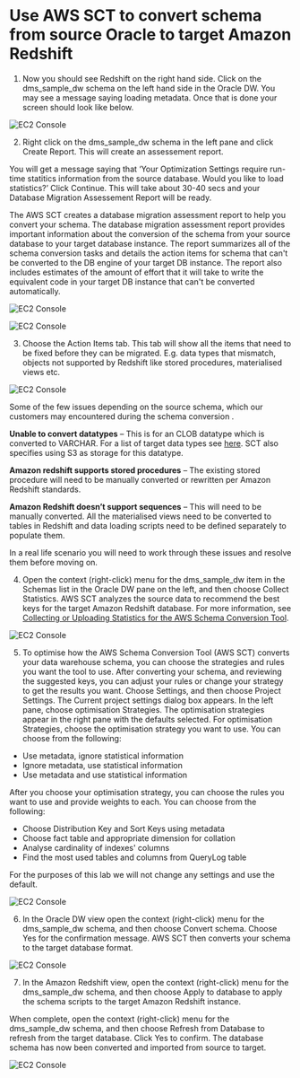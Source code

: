 # Use AWS SCT to convert schema from source Oracle to target Amazon Redshift

1.	Now you should see Redshift on the right hand side. Click on the dms_sample_dw schema on the left hand side in the Oracle DW. You may see a message saying loading metadata. Once that is done your screen should look like below.

  ![EC2 Console](img/lab-3/lab3-image1.png)

2.	Right click on the dms_sample_dw schema in the left pane and click Create Report. This will create an assessement report.
 >
  You will get a message saying that ‘Your Optimization Settings require run-time statitics information from the source database. Would you like to load statistics?’ Click Continue. This will take about 30-40 secs and your Database Migration Assessement Report will be ready.

 >
  The AWS SCT creates a database migration assessment report to help you convert your schema. The database migration assessment report provides important information about the conversion of the schema from your source database to your target database instance. The report summarizes all of the schema conversion tasks and details the action items for schema that can't be converted to the DB engine of your target DB instance. The report also includes estimates of the amount of effort that it will take to write the equivalent code in your target DB instance that can't be converted automatically.
>
  ![EC2 Console](img/lab-3/lab3-image2.png)

>
  ![EC2 Console](img/lab-3/lab3-image3.png)

3. 	Choose the Action Items tab. This tab will show all the items that need to be fixed before they can be migrated. E.g. data types that mismatch, objects not supported by Redshift like stored procedures, materialised views etc.


  ![EC2 Console](img/lab-3/lab3-image4.png)

  Some of the few issues depending on the source schema, which our customers may encountered during the schema conversion .

  **Unable to convert datatypes** – This is for an CLOB datatype which is converted to VARCHAR. For a list of target data types see [here](http://docs.aws.amazon.com/dms/latest/userguide/CHAP_Reference.Target.Redshift.DataTypes.html). SCT also specifies using S3 as storage for this datatype.

  **Amazon redshift supports stored procedures** – The existing stored procedure  will need to be manually converted or rewritten per Amazon Redshift standards.

  **Amazon Redshift doesn’t support sequences**  – This will need to be manually converted. All the materialised views need to be converted to tables in Redshift and data loading scripts need to be defined separately to populate them.

  In a real life scenario you will need to work through these issues and resolve them before moving on.

4. Open the context (right-click) menu for the dms_sample_dw item in the Schemas list in the Oracle DW pane on the left, and then choose Collect Statistics. AWS SCT analyzes the source data to recommend the best keys for the target Amazon Redshift database. For more information, see [Collecting or Uploading Statistics for the AWS Schema Conversion Tool](http://docs.aws.amazon.com/dms/latest/userguide/CHAP_SchemaConversionTool.DW.Statistics.html).  

  ![EC2 Console](img/lab-3/lab3-image5.png)

5. To optimise how the AWS Schema Conversion Tool (AWS SCT) converts your data warehouse schema, you can choose the strategies and rules you want the tool to use. After converting your schema, and reviewing the suggested keys, you can adjust your rules or change your strategy to get the results you want. Choose Settings, and then choose Project Settings. The Current project settings dialog box appears. In the left pane, choose optimisation Strategies. The optimisation strategies appear in the right pane with the defaults selected. For optimisation Strategies, choose the optimisation strategy you want to use. You can choose from the following:
  * Use metadata, ignore statistical information
  * Ignore metadata, use statistical information
  *	Use metadata and use statistical information

After you choose your optimisation strategy, you can choose the rules you want to use and provide weights to each. You can choose from the following:
  * Choose Distribution Key and Sort Keys using metadata
  * Choose fact table and appropriate dimension for collation
  * Analyse cardinality of indexes' columns
  * Find the most used tables and columns from QueryLog table

 For the purposes of this lab we will not change any settings and use the default.


  ![EC2 Console](img/lab-3/lab3-image6.png)

6.	In the Oracle DW view open the context (right-click) menu for the dms_sample_dw schema, and then choose Convert schema. Choose Yes for the confirmation message. AWS SCT then converts your schema to the target database format.


  ![EC2 Console](img/lab-3/lab3-image8.png)

7.	In the Amazon Redshift view, open the context (right-click) menu for the dms_sample_dw schema, and then choose Apply to database to apply the schema scripts to the target Amazon Redshift instance.

When complete, open the context (right-click) menu for the dms_sample_dw schema, and then choose Refresh from Database to refresh from the target database. Click Yes to confirm. The database schema has now been converted and imported from source to target.

  ![EC2 Console](img/lab-3/lab3-image7.png)
